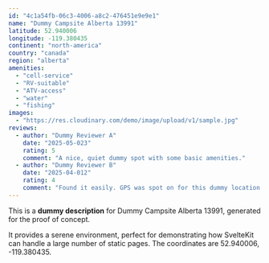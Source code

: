 ```yaml
---
id: "4c1a54fb-06c3-4006-a8c2-476451e9e9e1"
name: "Dummy Campsite Alberta 13991"
latitude: 52.940006
longitude: -119.380435
continent: "north-america"
country: "canada"
region: "alberta"
amenities:
  - "cell-service"
  - "RV-suitable"
  - "ATV-access"
  - "water"
  - "fishing"
images:
  - "https://res.cloudinary.com/demo/image/upload/v1/sample.jpg"
reviews:
  - author: "Dummy Reviewer A"
    date: "2025-05-023"
    rating: 5
    comment: "A nice, quiet dummy spot with some basic amenities."
  - author: "Dummy Reviewer B"
    date: "2025-04-012"
    rating: 4
    comment: "Found it easily. GPS was spot on for this dummy location."
---
```


This is a **dummy description** for Dummy Campsite Alberta 13991, generated for the proof of concept.

It provides a serene environment, perfect for demonstrating how SvelteKit can handle a large number of static pages. The coordinates are 52.940006, -119.380435.
